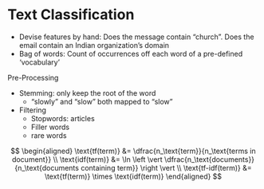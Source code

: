 # Text Classification

- Devise features by hand: Does the message contain “church”. Does the email contain an Indian organization’s domain
- Bag of words: Count of occurrences off each word of a pre-defined ‘vocabulary’

Pre-Processing

- Stemming: only keep the root of the word
  - “slowly” and “slow” both mapped to “slow”
- Filtering
  - Stopwords: articles
  - Filler words
  - rare words



$$
\begin{aligned}
\text{tf(term)} &= \dfrac{n_\text{term}}{n_\text{terms in document}} \\
\text{idf(term)} &= \ln \left \vert \dfrac{n_\text{documents}}{n_\text{documents containing term}}
\right \vert \\
\text{tf-idf(term)} &= \text{tf(term)} \times \text{idf(term)}
\end{aligned}
$$

